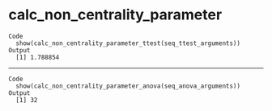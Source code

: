 # calc_non_centrality_parameter

    Code
      show(calc_non_centrality_parameter_ttest(seq_ttest_arguments))
    Output
      [1] 1.788854

---

    Code
      show(calc_non_centrality_parameter_anova(seq_anova_arguments))
    Output
      [1] 32

